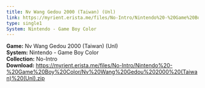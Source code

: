 ```yaml
---
title: Nv Wang Gedou 2000 (Taiwan) (Unl)
link: https://myrient.erista.me/files/No-Intro/Nintendo%20-%20Game%20Boy%20Color/Nv%20Wang%20Gedou%202000%20(Taiwan)%20(Unl).zip
type: single1
System: Nintendo - Game Boy Color
---
```

<b>Game:</b> Nv Wang Gedou 2000 (Taiwan) (Unl)<br>
<b>System:</b> Nintendo - Game Boy Color<br>
<b>Collection:</b> No-Intro<br>
<b>Download:</b> https://myrient.erista.me/files/No-Intro/Nintendo%20-%20Game%20Boy%20Color/Nv%20Wang%20Gedou%202000%20(Taiwan)%20(Unl).zip
